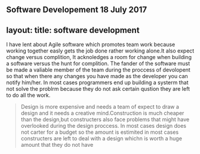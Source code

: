 ﻿
Software Developement 
18 July 2017
---
layout:
title: software development
---

I have lent about Agile software which promotes team work because working together easly gets the job done rather working alone.It also expect change versus complition, It acknoledges a room for change when building a software versus the hunt for complition.
The fander of the software must be made a valiable member of the team during the proccess of devolopent so that when there any changes you have made as the developer you can notify him/her. In most cases programmers end up building a systerm that not solve the problrm because they do not ask certain qustion they are left to do all the work.

>Design is more expensive and needs a team of expect to draw a design and it needs a creative mind.Construction is much cheaper than the design,but constructers also face problems that might have overlooked during the design proccess.
>In most cases design does not carter for a budget so the amount is estimited in most cases constructers are left to deal with a design whichn is worth a huge amount that they do not have   
